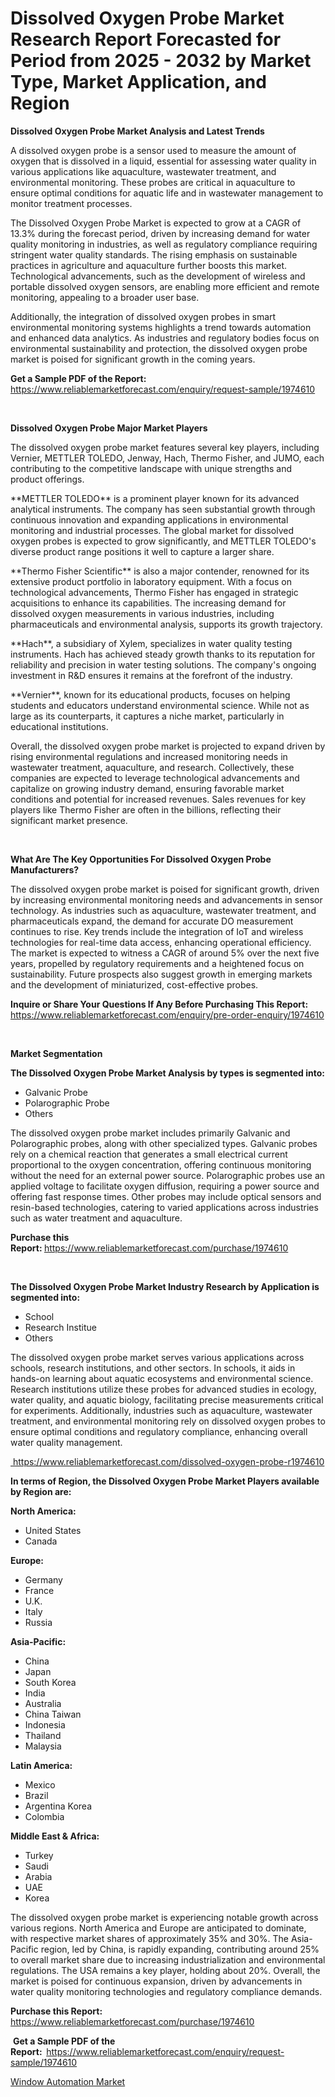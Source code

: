 <p><h1>Dissolved Oxygen Probe Market Research Report Forecasted for Period from 2025 -  2032 by Market Type, Market Application, and Region</h1></p><p><strong>Dissolved Oxygen Probe Market Analysis and Latest Trends</strong></p>
<p><p>A dissolved oxygen probe is a sensor used to measure the amount of oxygen that is dissolved in a liquid, essential for assessing water quality in various applications like aquaculture, wastewater treatment, and environmental monitoring. These probes are critical in aquaculture to ensure optimal conditions for aquatic life and in wastewater management to monitor treatment processes.</p><p>The Dissolved Oxygen Probe Market is expected to grow at a CAGR of 13.3% during the forecast period, driven by increasing demand for water quality monitoring in industries, as well as regulatory compliance requiring stringent water quality standards. The rising emphasis on sustainable practices in agriculture and aquaculture further boosts this market. Technological advancements, such as the development of wireless and portable dissolved oxygen sensors, are enabling more efficient and remote monitoring, appealing to a broader user base. </p><p>Additionally, the integration of dissolved oxygen probes in smart environmental monitoring systems highlights a trend towards automation and enhanced data analytics. As industries and regulatory bodies focus on environmental sustainability and protection, the dissolved oxygen probe market is poised for significant growth in the coming years.</p></p>
<p><strong>Get a Sample PDF of the Report:&nbsp;</strong> <a href="https://www.reliablemarketforecast.com/enquiry/request-sample/1974610?utm_campaign=1130&utm_medium=2&utm_source=Github&utm_content=ia&utm_term=17022025&utm_id=dissolved-oxygen-probe">https://www.reliablemarketforecast.com/enquiry/request-sample/1974610</a></p>
<p>&nbsp;</p>
<p><strong>Dissolved Oxygen Probe Major Market Players</strong></p>
<p><p>The dissolved oxygen probe market features several key players, including Vernier, METTLER TOLEDO, Jenway, Hach, Thermo Fisher, and JUMO, each contributing to the competitive landscape with unique strengths and product offerings.</p><p>**METTLER TOLEDO** is a prominent player known for its advanced analytical instruments. The company has seen substantial growth through continuous innovation and expanding applications in environmental monitoring and industrial processes. The global market for dissolved oxygen probes is expected to grow significantly, and METTLER TOLEDO's diverse product range positions it well to capture a larger share.</p><p>**Thermo Fisher Scientific** is also a major contender, renowned for its extensive product portfolio in laboratory equipment. With a focus on technological advancements, Thermo Fisher has engaged in strategic acquisitions to enhance its capabilities. The increasing demand for dissolved oxygen measurements in various industries, including pharmaceuticals and environmental analysis, supports its growth trajectory.</p><p>**Hach**, a subsidiary of Xylem, specializes in water quality testing instruments. Hach has achieved steady growth thanks to its reputation for reliability and precision in water testing solutions. The company's ongoing investment in R&D ensures it remains at the forefront of the industry.</p><p>**Vernier**, known for its educational products, focuses on helping students and educators understand environmental science. While not as large as its counterparts, it captures a niche market, particularly in educational institutions.</p><p>Overall, the dissolved oxygen probe market is projected to expand driven by rising environmental regulations and increased monitoring needs in wastewater treatment, aquaculture, and research. Collectively, these companies are expected to leverage technological advancements and capitalize on growing industry demand, ensuring favorable market conditions and potential for increased revenues. Sales revenues for key players like Thermo Fisher are often in the billions, reflecting their significant market presence.</p></p>
<p>&nbsp;</p>
<p><strong>What Are The Key Opportunities For Dissolved Oxygen Probe Manufacturers?</strong></p>
<p><p>The dissolved oxygen probe market is poised for significant growth, driven by increasing environmental monitoring needs and advancements in sensor technology. As industries such as aquaculture, wastewater treatment, and pharmaceuticals expand, the demand for accurate DO measurement continues to rise. Key trends include the integration of IoT and wireless technologies for real-time data access, enhancing operational efficiency. The market is expected to witness a CAGR of around 5% over the next five years, propelled by regulatory requirements and a heightened focus on sustainability. Future prospects also suggest growth in emerging markets and the development of miniaturized, cost-effective probes.</p></p>
<p><strong>Inquire or Share Your Questions If Any Before Purchasing This Report:</strong> <a href="https://www.reliablemarketforecast.com/enquiry/pre-order-enquiry/1974610?utm_campaign=1130&utm_medium=2&utm_source=Github&utm_content=ia&utm_term=17022025&utm_id=dissolved-oxygen-probe">https://www.reliablemarketforecast.com/enquiry/pre-order-enquiry/1974610</a></p>
<p>&nbsp;</p>
<p><strong>Market Segmentation</strong></p>
<p><strong>The Dissolved Oxygen Probe Market Analysis by types is segmented into:</strong></p>
<p><ul><li>Galvanic Probe</li><li>Polarographic Probe</li><li>Others</li></ul></p>
<p><p>The dissolved oxygen probe market includes primarily Galvanic and Polarographic probes, along with other specialized types. Galvanic probes rely on a chemical reaction that generates a small electrical current proportional to the oxygen concentration, offering continuous monitoring without the need for an external power source. Polarographic probes use an applied voltage to facilitate oxygen diffusion, requiring a power source and offering fast response times. Other probes may include optical sensors and resin-based technologies, catering to varied applications across industries such as water treatment and aquaculture.</p></p>
<p><strong>Purchase this Report:&nbsp;</strong><a href="https://www.reliablemarketforecast.com/purchase/1974610?utm_campaign=1130&utm_medium=2&utm_source=Github&utm_content=ia&utm_term=17022025&utm_id=dissolved-oxygen-probe">https://www.reliablemarketforecast.com/purchase/1974610</a></p>
<p>&nbsp;</p>
<p><strong>The Dissolved Oxygen Probe Market Industry Research by Application is segmented into:</strong></p>
<p><ul><li>School</li><li>Research Institue</li><li>Others</li></ul></p>
<p><p>The dissolved oxygen probe market serves various applications across schools, research institutions, and other sectors. In schools, it aids in hands-on learning about aquatic ecosystems and environmental science. Research institutions utilize these probes for advanced studies in ecology, water quality, and aquatic biology, facilitating precise measurements critical for experiments. Additionally, industries such as aquaculture, wastewater treatment, and environmental monitoring rely on dissolved oxygen probes to ensure optimal conditions and regulatory compliance, enhancing overall water quality management.</p></p>
<p><a href="https://www.reliablemarketforecast.com/dissolved-oxygen-probe-r1974610?utm_campaign=1130&utm_medium=2&utm_source=Github&utm_content=ia&utm_term=17022025&utm_id=dissolved-oxygen-probe">&nbsp;https://www.reliablemarketforecast.com/dissolved-oxygen-probe-r1974610</a></p>
<p><strong>In terms of Region, the Dissolved Oxygen Probe Market Players available by Region are:</strong></p>
<p>
    <p> <strong> North America: </strong>
        <ul>
            <li>United States</li>
            <li>Canada</li>
        </ul>
        </p> 
    <p> <strong> Europe: </strong>
        <ul>
            <li>Germany</li>
            <li>France</li>
            <li>U.K.</li>
            <li>Italy</li>
            <li>Russia</li>
        </ul>
        </p> 
    <p> <strong> Asia-Pacific: </strong>
        <ul>
            <li>China</li>
            <li>Japan</li>
            <li>South Korea</li>
            <li>India</li>
            <li>Australia</li>
            <li>China Taiwan</li>
            <li>Indonesia</li>
            <li>Thailand</li>
            <li>Malaysia</li>
        </ul>
        </p> 
    <p> <strong> Latin America: </strong>
        <ul>
            <li>Mexico</li>
            <li>Brazil</li>
            <li>Argentina Korea</li>
            <li>Colombia</li>
        </ul>
        </p> 
    <p> <strong> Middle East & Africa: </strong>
        <ul>
            <li>Turkey</li>
            <li>Saudi</li>
            <li>Arabia</li>
            <li>UAE</li>
            <li>Korea</li>
        </ul>
    </p>
    </p>
<p><p>The dissolved oxygen probe market is experiencing notable growth across various regions. North America and Europe are anticipated to dominate, with respective market shares of approximately 35% and 30%. The Asia-Pacific region, led by China, is rapidly expanding, contributing around 25% to overall market share due to increasing industrialization and environmental regulations. The USA remains a key player, holding about 20%. Overall, the market is poised for continuous expansion, driven by advancements in water quality monitoring technologies and regulatory compliance demands.</p></p>
<p><strong>Purchase this Report: </strong><a href="https://www.reliablemarketforecast.com/purchase/1974610?utm_campaign=1130&utm_medium=2&utm_source=Github&utm_content=ia&utm_term=17022025&utm_id=dissolved-oxygen-probe">https://www.reliablemarketforecast.com/purchase/1974610</a></p>
<p>&nbsp;<strong>Get a Sample PDF of the Report:&nbsp;&nbsp;</strong><a href="https://www.reliablemarketforecast.com/enquiry/request-sample/1974610?utm_campaign=1130&utm_medium=2&utm_source=Github&utm_content=ia&utm_term=17022025&utm_id=dissolved-oxygen-probe">https://www.reliablemarketforecast.com/enquiry/request-sample/1974610</a></p>
<p><strong></strong></p>
<p><p><a href="https://github.com/RickHolmes3/Market-Research-Report-List-7/blob/main/window-automation-market.md?utm_campaign=1130&utm_medium=2&utm_source=Github&utm_content=ia&utm_term=17022025&utm_id=dissolved-oxygen-probe">Window Automation Market</a></p></p>